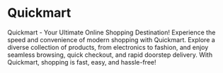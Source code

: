 # Quickmart
Quickmart - Your Ultimate Online Shopping Destination! Experience the speed and convenience of modern shopping with Quickmart. Explore a diverse collection of products, from electronics to fashion, and enjoy seamless browsing, quick checkout, and rapid doorstep delivery. With Quickmart, shopping is fast, easy, and hassle-free!
